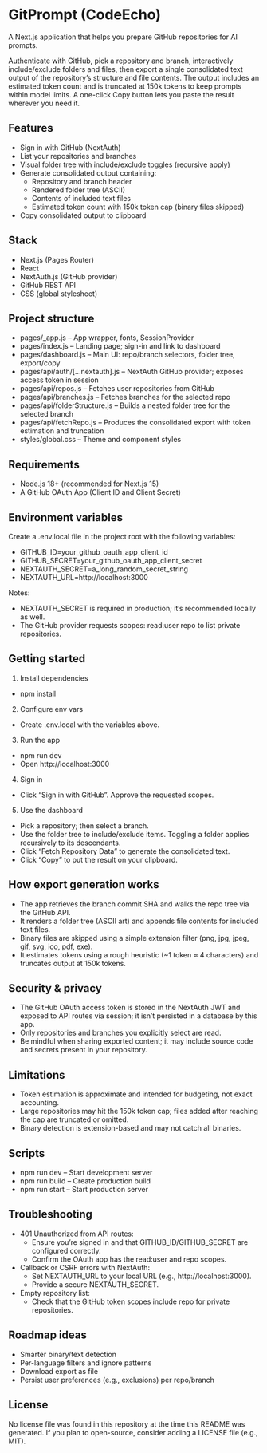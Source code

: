 # GitPrompt (CodeEcho)

A Next.js application that helps you prepare GitHub repositories for AI prompts.

Authenticate with GitHub, pick a repository and branch, interactively include/exclude folders and files, then export a single consolidated text output of the repository’s structure and file contents. The output includes an estimated token count and is truncated at 150k tokens to keep prompts within model limits. A one-click Copy button lets you paste the result wherever you need it.

## Features

- Sign in with GitHub (NextAuth)
- List your repositories and branches
- Visual folder tree with include/exclude toggles (recursive apply)
- Generate consolidated output containing:
  - Repository and branch header
  - Rendered folder tree (ASCII)
  - Contents of included text files
  - Estimated token count with 150k token cap (binary files skipped)
- Copy consolidated output to clipboard

## Stack

- Next.js (Pages Router)
- React
- NextAuth.js (GitHub provider)
- GitHub REST API
- CSS (global stylesheet)

## Project structure

- pages/_app.js – App wrapper, fonts, SessionProvider
- pages/index.js – Landing page; sign-in and link to dashboard
- pages/dashboard.js – Main UI: repo/branch selectors, folder tree, export/copy
- pages/api/auth/[...nextauth].js – NextAuth GitHub provider; exposes access token in session
- pages/api/repos.js – Fetches user repositories from GitHub
- pages/api/branches.js – Fetches branches for the selected repo
- pages/api/folderStructure.js – Builds a nested folder tree for the selected branch
- pages/api/fetchRepo.js – Produces the consolidated export with token estimation and truncation
- styles/global.css – Theme and component styles

## Requirements

- Node.js 18+ (recommended for Next.js 15)
- A GitHub OAuth App (Client ID and Client Secret)

## Environment variables

Create a .env.local file in the project root with the following variables:

- GITHUB_ID=your_github_oauth_app_client_id
- GITHUB_SECRET=your_github_oauth_app_client_secret
- NEXTAUTH_SECRET=a_long_random_secret_string
- NEXTAUTH_URL=http://localhost:3000

Notes:
- NEXTAUTH_SECRET is required in production; it’s recommended locally as well.
- The GitHub provider requests scopes: read:user repo to list private repositories.

## Getting started

1) Install dependencies
- npm install

2) Configure env vars
- Create .env.local with the variables above.

3) Run the app
- npm run dev
- Open http://localhost:3000

4) Sign in
- Click “Sign in with GitHub”. Approve the requested scopes.

5) Use the dashboard
- Pick a repository; then select a branch.
- Use the folder tree to include/exclude items. Toggling a folder applies recursively to its descendants.
- Click “Fetch Repository Data” to generate the consolidated text.
- Click “Copy” to put the result on your clipboard.

## How export generation works

- The app retrieves the branch commit SHA and walks the repo tree via the GitHub API.
- It renders a folder tree (ASCII art) and appends file contents for included text files.
- Binary files are skipped using a simple extension filter (png, jpg, jpeg, gif, svg, ico, pdf, exe).
- It estimates tokens using a rough heuristic (~1 token ≈ 4 characters) and truncates output at 150k tokens.

## Security & privacy

- The GitHub OAuth access token is stored in the NextAuth JWT and exposed to API routes via session; it isn’t persisted in a database by this app.
- Only repositories and branches you explicitly select are read.
- Be mindful when sharing exported content; it may include source code and secrets present in your repository.

## Limitations

- Token estimation is approximate and intended for budgeting, not exact accounting.
- Large repositories may hit the 150k token cap; files added after reaching the cap are truncated or omitted.
- Binary detection is extension-based and may not catch all binaries.

## Scripts

- npm run dev – Start development server
- npm run build – Create production build
- npm run start – Start production server

## Troubleshooting

- 401 Unauthorized from API routes:
  - Ensure you’re signed in and that GITHUB_ID/GITHUB_SECRET are configured correctly.
  - Confirm the OAuth app has the read:user and repo scopes.
- Callback or CSRF errors with NextAuth:
  - Set NEXTAUTH_URL to your local URL (e.g., http://localhost:3000).
  - Provide a secure NEXTAUTH_SECRET.
- Empty repository list:
  - Check that the GitHub token scopes include repo for private repositories.

## Roadmap ideas

- Smarter binary/text detection
- Per-language filters and ignore patterns
- Download export as file
- Persist user preferences (e.g., exclusions) per repo/branch

## License

No license file was found in this repository at the time this README was generated. If you plan to open-source, consider adding a LICENSE file (e.g., MIT).
